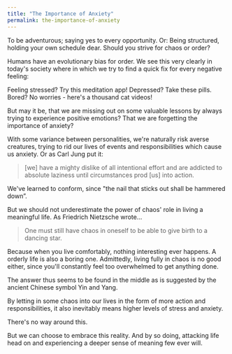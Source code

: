 ```yaml
---
title: "The Importance of Anxiety"
permalink: the-importance-of-anxiety
---
```


To be adventurous; saying yes to every opportunity. Or: Being structured, holding your own schedule dear. Should you strive for chaos or order?

Humans have an evolutionary bias for order. We see this very clearly in today's society where in which we try to find a quick fix for every negative feeling:

Feeling stressed? Try this meditation app! Depressed? Take these pills. Bored? No worries - here's a thousand cat videos!

But may it be, that we are missing out on some valuable lessons by always trying to experience positive emotions? That we are forgetting the importance of anxiety?

With some variance between personalities, we're naturally risk averse creatures, trying to rid our lives of events and responsibilities which cause us anxiety. Or as Carl Jung put it:

> [we] have a mighty dislike of all intentional effort and are addicted to absolute laziness until circumstances prod [us] into action.

We've learned to conform, since "the nail that sticks out shall be hammered down”.

But we should not underestimate the power of chaos' role in living a meaningful life. As Friedrich Nietzsche wrote...

> One must still have chaos in oneself to be able to give birth to a dancing star.

Because when you live comfortably, nothing interesting ever happens. A orderly life is also a boring one. Admittedly, living fully in chaos is no good either, since you'll constantly feel too overwhelmed to get anything done.

The answer thus seems to be found in the middle as is suggested by the ancient Chinese symbol Yin and Yang.

By letting in some chaos into our lives in the form of more action and responsibilities, it also inevitably means higher levels of stress and anxiety.

There's no way around this.

But we can choose to embrace this reality. And by so doing, attacking life head on and experiencing a deeper sense of meaning few ever will.

